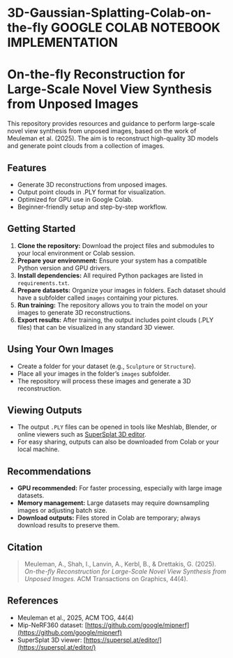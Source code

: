 # 3D-Gaussian-Splatting-Colab-on-the-fly GOOGLE COLAB NOTEBOOK IMPLEMENTATION

# On-the-fly Reconstruction for Large-Scale Novel View Synthesis from Unposed Images

This repository provides resources and guidance to perform large-scale novel view synthesis from unposed images, based on the work of Meuleman et al. (2025). The aim is to reconstruct high-quality 3D models and generate point clouds from a collection of images.

## Features

- Generate 3D reconstructions from unposed images.
- Output point clouds in .PLY format for visualization.
- Optimized for GPU use in Google Colab.
- Beginner-friendly setup and step-by-step workflow.

## Getting Started

1. **Clone the repository:** Download the project files and submodules to your local environment or Colab session.
2. **Prepare your environment:** Ensure your system has a compatible Python version and GPU drivers.
3. **Install dependencies:** All required Python packages are listed in `requirements.txt`.
4. **Prepare datasets:** Organize your images in folders. Each dataset should have a subfolder called `images` containing your pictures.
5. **Run training:** The repository allows you to train the model on your images to generate 3D reconstructions.
6. **Export results:** After training, the output includes point clouds (.PLY files) that can be visualized in any standard 3D viewer.

## Using Your Own Images

- Create a folder for your dataset (e.g., `Sculpture` or `Structure`).
- Place all your images in the folder’s `images` subfolder.
- The repository will process these images and generate a 3D reconstruction.

## Viewing Outputs

- The output `.PLY` files can be opened in tools like Meshlab, Blender, or online viewers such as [SuperSplat 3D editor](https://superspl.at/editor/).
- For easy sharing, outputs can also be downloaded from Colab or your local machine.

## Recommendations

- **GPU recommended:** For faster processing, especially with large image datasets.
- **Memory management:** Large datasets may require downsampling images or adjusting batch size.
- **Download outputs:** Files stored in Colab are temporary; always download results to preserve them.

## Citation


> Meuleman, A., Shah, I., Lanvin, A., Kerbl, B., & Drettakis, G. (2025). *On-the-fly Reconstruction for Large-Scale Novel View Synthesis from Unposed Images.* ACM Transactions on Graphics, 44(4).

## References

- Meuleman et al., 2025, ACM TOG, 44(4)  
- Mip-NeRF360 dataset: [https://github.com/google/mipnerf](https://github.com/google/mipnerf)  
- SuperSplat 3D viewer: [https://superspl.at/editor/](https://superspl.at/editor/)
